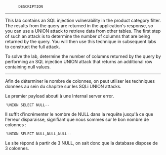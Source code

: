           DESCRIPTION
------------------------------------------------------------------------------------------------------

This lab contains an SQL injection vulnerability in the product category filter.
The results from the query are returned in the application's response, so you can use a UNION attack to retrieve data from other tables.
The first step of such an attack is to determine the number of columns that are being returned by the query.
You will then use this technique in subsequent labs to construct the full attack.

To solve the lab, determine the number of columns returned by the query by performing an SQL injection UNION attack
 that returns an additional row containing null values.
 
------------------------------------------------------------------------------------------------------

Afin de déterminer le nombre de colonnes, on peut utiliser les techniques données au sein du chapitre sur les SQLi UNION attacks.

Le premier payload abouti à une Internal server error.
```
'UNION SELECT NULL--
```
Il suffit d'incrémenter le nombre de NULL dans la requête jusqu'à ce que l'erreur disparaisse,
signifiant que nous sommes sur le bon nombre de colonnes :
```
'UNION SELECT NULL,NULL,NULL--
```
Le site répond à partir de 3 NULL, on sait donc que la database dispose de 3 colonnes.
